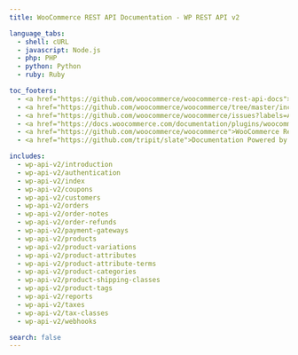 ```yaml
---
title: WooCommerce REST API Documentation - WP REST API v2

language_tabs:
  - shell: cURL
  - javascript: Node.js
  - php: PHP
  - python: Python
  - ruby: Ruby

toc_footers:
  - <a href="https://github.com/woocommerce/woocommerce-rest-api-docs">Contributing to WC REST API Docs</a>
  - <a href="https://github.com/woocommerce/woocommerce/tree/master/includes/api">REST API Source on GitHub</a>
  - <a href="https://github.com/woocommerce/woocommerce/issues?labels=API&amp;page=1&amp;state=open">REST API Issues</a>
  - <a href="https://docs.woocommerce.com/documentation/plugins/woocommerce/">WooCommerce Documentation</a>
  - <a href="https://github.com/woocommerce/woocommerce">WooCommerce Repository</a>
  - <a href="https://github.com/tripit/slate">Documentation Powered by Slate</a>

includes:
  - wp-api-v2/introduction
  - wp-api-v2/authentication
  - wp-api-v2/index
  - wp-api-v2/coupons
  - wp-api-v2/customers
  - wp-api-v2/orders
  - wp-api-v2/order-notes
  - wp-api-v2/order-refunds
  - wp-api-v2/payment-gateways
  - wp-api-v2/products
  - wp-api-v2/product-variations
  - wp-api-v2/product-attributes
  - wp-api-v2/product-attribute-terms
  - wp-api-v2/product-categories
  - wp-api-v2/product-shipping-classes
  - wp-api-v2/product-tags
  - wp-api-v2/reports
  - wp-api-v2/taxes
  - wp-api-v2/tax-classes
  - wp-api-v2/webhooks

search: false
---
```

